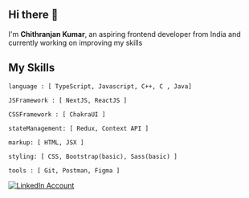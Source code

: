 
<h2>Hi there 👋</h2>
<p>I'm <b>Chithranjan Kumar</b>, an aspiring frontend developer from India and currently working on improving my skills</p>

<h2>My Skills</h2>

```
language : [ TypeScript, Javascript, C++, C , Java]

JSFramework : [ NextJS, ReactJS ]

CSSFramework : [ ChakraUI ]

stateManagement: [ Redux, Context API ]

markup: [ HTML, JSX ]

styling: [ CSS, Bootstrap(basic), Sass(basic) ]

tools : [ Git, Postman, Figma ]
```

[![LinkedIn Account](https://img.shields.io/badge/LinkedIn-0A66C2.svg?style=for-the-badge&logo=LinkedIn&logoColor=white)](https://www.linkedin.com/in/chithranjan-kumar-039667259/)
